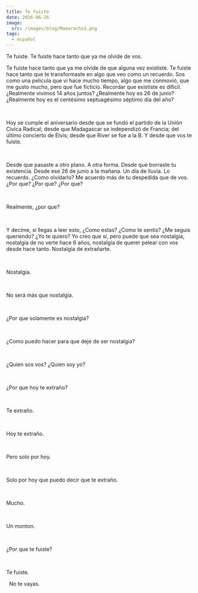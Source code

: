 ```yaml
---
title: Te fuiste
date: 2016-06-26
image:
  src: /images/blog/Mamaracho3.png
tags:
  - español
---
```

<span style="font-weight: 400;">Te fuiste. Te fuiste hace tanto que ya me olvide de vos.

Te fuiste hace tanto que ya me olvide de que alguna vez exististe. Te fuiste hace tanto que te transformaste en algo que veo como un recuerdo. Sos como una pelicula que vi hace mucho tiempo, algo que me conmovió, que me gusto mucho, pero que fue ficticio. Recordar que exististe es dificil. ¿Realmente vivimos 14 años juntos? ¿Realmente hoy es 26 de junio? ¿Realmente hoy es el centésimo septuagésimo séptimo día del año?</span>

&nbsp;

<span style="font-weight: 400;">Hoy se cumple el aniversario desde que se fundó el partido de la Unión Cívica Radical; desde que Madagascar se independizó de Francia; del último concierto de Elvis; desde que River se fue a la B. Y desde que vos te fuiste.</span>

&nbsp;

<span style="font-weight: 400;">Desde que pasaste a otro plano. A otra forma. Desde que borraste tu existencia. Desde ese 26 de junio a la mañana. Un día de lluvia. Lo recuerdo. ¿Como olvidarlo? Me acuerdo más de tu despedida que de vos. ¿Por que? ¿Por que? ¿Por que?</span>

&nbsp;

<span style="font-weight: 400;">Realmente, ¿por que?</span>

&nbsp;

<span style="font-weight: 400;">Y decime, si llegas a leer esto, ¿Como estas? ¿Como te sentis? ¿Me seguis queriendo? ¿Yo te quiero? Yo creo que sí, pero puede que sea nostalgia, nostalgia de no verte hace 6 años, nostalgia de querer pelear con vos desde hace tanto. Nostalgia de extrañarte.</span>

&nbsp;

<span style="font-weight: 400;">Nostalgia.</span>

&nbsp;

<span style="font-weight: 400;">No será más que nostalgia.</span>

&nbsp;

<span style="font-weight: 400;">¿Por que solamente es nostalgia?</span>

&nbsp;

<span style="font-weight: 400;">¿Como puedo hacer para que deje de ser nostalgia?</span>

&nbsp;

<span style="font-weight: 400;">¿Quien sos vos? ¿Quien soy yo?</span>

&nbsp;

<span style="font-weight: 400;">¿Por que hoy te extraño?</span>

&nbsp;

<span style="font-weight: 400;">Te extraño.</span>

&nbsp;

<span style="font-weight: 400;">Hoy te extraño.</span>

&nbsp;

Pero solo por hoy.

&nbsp;

Solo por hoy que puedo decir que te extraño.

&nbsp;

<span style="font-weight: 400;">Mucho.</span>

&nbsp;

<span style="font-weight: 400;">Un monton.</span>

&nbsp;

<span style="font-weight: 400;">¿Por que te fuiste?</span>

&nbsp;

<span style="font-weight: 400;">Te fuiste.</span>

&nbsp;
<span style="font-weight: 400;">No te vayas.</span>
